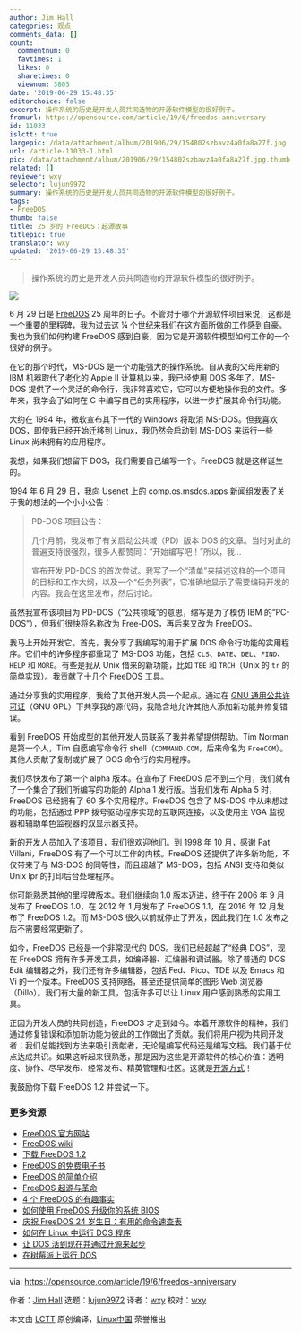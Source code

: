 ```yaml
---
author: Jim Hall
categories: 观点
comments_data: []
count:
  commentnum: 0
  favtimes: 1
  likes: 0
  sharetimes: 0
  viewnum: 3803
date: '2019-06-29 15:48:35'
editorchoice: false
excerpt: 操作系统的历史是开发人员共同造物的开源软件模型的很好例子。
fromurl: https://opensource.com/article/19/6/freedos-anniversary
id: 11033
islctt: true
largepic: /data/attachment/album/201906/29/154802szbavz4a0fa8a27f.jpg
url: /article-11033-1.html
pic: /data/attachment/album/201906/29/154802szbavz4a0fa8a27f.jpg.thumb.jpg
related: []
reviewer: wxy
selector: lujun9972
summary: 操作系统的历史是开发人员共同造物的开源软件模型的很好例子。
tags:
- FreeDOS
thumb: false
title: 25 岁的 FreeDOS：起源故事
titlepic: true
translator: wxy
updated: '2019-06-29 15:48:35'
---
```



> 
> 操作系统的历史是开发人员共同造物的开源软件模型的很好例子。
> 
> 
> 


![](/data/attachment/album/201906/29/154802szbavz4a0fa8a27f.jpg)


6 月 29 日是 [FreeDOS](https://www.freedos.org/) 25 周年的日子。不管对于哪个开源软件项目来说，这都是一个重要的里程碑，我为过去这 ¼ 个世纪来我们在这方面所做的工作感到自豪。我也为我们如何构建 FreeDOS 感到自豪，因为它是开源软件模型如何工作的一个很好的例子。


在它的那个时代，MS-DOS 是一个功能强大的操作系统。自从我的父母用新的 IBM 机器取代了老化的 Apple II 计算机以来，我已经使用 DOS 多年了。MS-DOS 提供了一个灵活的命令行，我非常喜欢它，它可以方便地操作我的文件。多年来，我学会了如何在 C 中编写自己的实用程序，以进一步扩展其命令行功能。


大约在 1994 年，微软宣布其下一代的 Windows 将取消 MS-DOS。但我喜欢 DOS，即使我已经开始迁移到 Linux，我仍然会启动到 MS-DOS 来运行一些 Linux 尚未拥有的应用程序。


我想，如果我们想留下 DOS，我们需要自己编写一个。FreeDOS 就是这样诞生的。


1994 年 6 月 29 日，我向 Usenet 上的 comp.os.msdos.apps 新闻组发表了关于我的想法的一个小小公告：



> 
> PD-DOS 项目公告：
> 
> 
> 几个月前，我发布了有关启动公共域（PD）版本 DOS 的文章。当时对此的普遍支持很强烈，很多人都赞同：“开始编写吧！”所以，我…
> 
> 
> 宣布开发 PD-DOS 的首次尝试。我写了一个“清单”来描述这样的一个项目的目标和工作大纲，以及一个“任务列表”，它准确地显示了需要编码开发的内容。我会在这里发布，然后讨论。
> 
> 
> 


虽然我宣布该项目为 PD-DOS（“公共领域”的意思，缩写是为了模仿 IBM 的“PC-DOS”），但我们很快将名称改为 Free-DOS，再后来又改为 FreeDOS。


我马上开始开发它。首先，我分享了我编写的用于扩展 DOS 命令行功能的实用程序。它们中的许多程序都重现了 MS-DOS 功能，包括 `CLS`、`DATE`、`DEL`、`FIND`、`HELP` 和 `MORE`。有些是我从 Unix 借来的新功能，比如 `TEE` 和 `TRCH`（Unix 的 `tr` 的简单实现）。我贡献了十几个 FreeDOS 工具。


通过分享我的实用程序，我给了其他开发人员一个起点。通过在 [GNU 通用公共许可证](https://www.gnu.org/licenses/licenses.en.html)（GNU GPL）下共享我的源代码，我隐含地允许其他人添加新功能并修复错误。


看到 FreeDOS 开始成型的其他开发人员联系了我并希望提供帮助。Tim Norman 是第一个人，Tim 自愿编写命令行 shell（`COMMAND.COM`，后来命名为 `FreeCOM`）。其他人贡献了复制或扩展了 DOS 命令行的实用程序。


我们尽快发布了第一个 alpha 版本。在宣布了 FreeDOS 后不到三个月，我们就有了一个集合了我们所编写的功能的 Alpha 1 发行版。当我们发布 Alpha 5 时，FreeDOS 已经拥有了 60 多个实用程序。FreeDOS 包含了 MS-DOS 中从未想过的功能，包括通过 PPP 拨号驱动程序实现的互联网连接，以及使用主 VGA 监视器和辅助单色监视器的双显示器支持。


新的开发人员加入了该项目，我们很欢迎他们。到 1998 年 10 月，感谢 Pat Villani，FreeDOS 有了一个可以工作的内核。FreeDOS 还提供了许多新功能，不仅带来了与 MS-DOS 的同等性，而且超越了 MS-DOS，包括 ANSI 支持和类似 Unix lpr 的打印后台处理程序。


你可能熟悉其他的里程碑版本。我们继续向 1.0 版本迈进，终于在 2006 年 9 月发布了 FreeDOS 1.0，在 2012 年 1 月发布了 FreeDOS 1.1，在 2016 年 12 月发布了 FreeDOS 1.2。而 MS-DOS 很久以前就停止了开发，因此我们在 1.0 发布之后不需要经常更新了。


如今，FreeDOS 已经是一个非常现代的 DOS。我们已经超越了“经典 DOS”，现在 FreeDOS 拥有许多开发工具，如编译器、汇编器和调试器。除了普通的 DOS Edit 编辑器之外，我们还有许多编辑器，包括 Fed、Pico、TDE 以及 Emacs 和 Vi 的一个版本。FreeDOS 支持网络，甚至还提供简单的图形 Web 浏览器（Dillo）。我们有大量的新工具，包括许多可以让 Linux 用户感到熟悉的实用工具。


正因为开发人员的共同创造，FreeDOS 才走到如今。本着开源软件的精神，我们通过修复错误和添加新功能为彼此的工作做出了贡献。我们将用户视为共同开发者；我们总能找到方法来吸引贡献者，无论是编写代码还是编写文档。我们基于优点达成共识。如果这听起来很熟悉，那是因为这些是开源软件的核心价值：透明度、协作、尽早发布、经常发布、精英管理和社区。这就是[开源方式](https://opensource.com/open-source-way)！


我鼓励你下载 FreeDOS 1.2 并尝试一下。


### 更多资源


* [FreeDOS 官方网站](https://www.freedos.org/)
* [FreeDOS wiki](http://wiki.freedos.org/)
* [下载 FreeDOS 1.2](https://www.freedos.org/download/)
* [FreeDOS 的免费电子书](https://www.freedos.org/ebook/)
* [FreeDOS 的简单介绍](/article-9983-1.html)
* [FreeDOS 起源与革命](https://opensource.com/article/17/10/freedos)
* [4 个 FreeDOS 的有趣事实](https://opensource.com/article/17/6/freedos-still-cool-today)
* [如何使用 FreeDOS 升级你的系统 BIOS](https://opensource.com/article/17/6/upgrade-bios-freedos)
* [庆祝 FreeDOS 24 岁生日：有用的命令速查表](https://opensource.com/article/18/6/freedos-commands-cheat-sheet)
* [如何在 Linux 中运行 DOS 程序](/article-9014-1.html)
* [让 DOS 活到现在并通过开源来起步](https://opensource.com/life/16/9/interview-jim-hall-freedos)
* [在树莓派上运行 DOS](/article-9544-1.html)




---


via: <https://opensource.com/article/19/6/freedos-anniversary>


作者：[Jim Hall](https://opensource.com/users/jim-hall) 选题：[lujun9972](https://github.com/lujun9972) 译者：[wxy](https://github.com/wxy) 校对：[wxy](https://github.com/wxy)


本文由 [LCTT](https://github.com/LCTT/TranslateProject) 原创编译，[Linux中国](https://linux.cn/) 荣誉推出